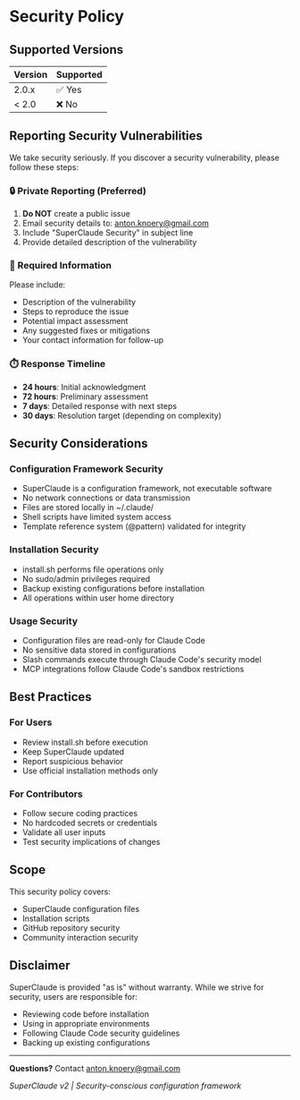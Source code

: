 # Security Policy

## Supported Versions

| Version | Supported |
|---------|-----------|
| 2.0.x   | ✅ Yes    |
| < 2.0   | ❌ No     |

## Reporting Security Vulnerabilities

We take security seriously. If you discover a security vulnerability, please follow these steps:

### 🔒 Private Reporting (Preferred)

1. **Do NOT** create a public issue
2. Email security details to: anton.knoery@gmail.com
3. Include "SuperClaude Security" in subject line
4. Provide detailed description of the vulnerability

### 📝 Required Information

Please include:
- Description of the vulnerability
- Steps to reproduce the issue
- Potential impact assessment
- Any suggested fixes or mitigations
- Your contact information for follow-up

### ⏱️ Response Timeline

- **24 hours**: Initial acknowledgment
- **72 hours**: Preliminary assessment
- **7 days**: Detailed response with next steps
- **30 days**: Resolution target (depending on complexity)

## Security Considerations

### Configuration Framework Security
- SuperClaude is a configuration framework, not executable software
- No network connections or data transmission
- Files are stored locally in ~/.claude/
- Shell scripts have limited system access
- Template reference system (@pattern) validated for integrity

### Installation Security
- install.sh performs file operations only
- No sudo/admin privileges required
- Backup existing configurations before installation
- All operations within user home directory

### Usage Security
- Configuration files are read-only for Claude Code
- No sensitive data stored in configurations
- Slash commands execute through Claude Code's security model
- MCP integrations follow Claude Code's sandbox restrictions

## Best Practices

### For Users
- Review install.sh before execution
- Keep SuperClaude updated
- Report suspicious behavior
- Use official installation methods only

### For Contributors
- Follow secure coding practices
- No hardcoded secrets or credentials
- Validate all user inputs
- Test security implications of changes

## Scope

This security policy covers:
- SuperClaude configuration files
- Installation scripts
- GitHub repository security
- Community interaction security

## Disclaimer

SuperClaude is provided "as is" without warranty. While we strive for security, users are responsible for:
- Reviewing code before installation
- Using in appropriate environments
- Following Claude Code security guidelines
- Backing up existing configurations

---

**Questions?** Contact anton.knoery@gmail.com

*SuperClaude v2 | Security-conscious configuration framework*
